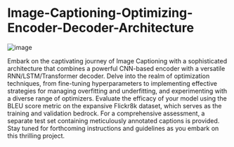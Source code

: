 # Image-Captioning-Optimizing-Encoder-Decoder-Architecture

![image](https://github.com/aminebkk/Image-Captioning-Optimizing-Encoder-Decoder-Architecture/assets/68397537/d899d71f-6c30-401e-bc31-2078dd87cfda)


Embark on the captivating journey of Image Captioning with a sophisticated architecture that combines a powerful CNN-based encoder with a versatile RNN/LSTM/Transformer decoder. Delve into the realm of optimization techniques, from fine-tuning hyperparameters to implementing effective strategies for managing overfitting and underfitting, and experimenting with a diverse range of optimizers. Evaluate the efficacy of your model using the BLEU score metric on the expansive Flickr8k dataset, which serves as the training and validation bedrock. For a comprehensive assessment, a separate test set containing meticulously annotated captions is provided. Stay tuned for forthcoming instructions and guidelines as you embark on this thrilling project.






